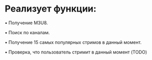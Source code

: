 # Реализует функции:

• Получение M3U8.

• Поиск по каналам.

• Получение 15 самых популярных стримов в данный момент.

• Проверка, что пользователь стримит в данный момент (TODO)

